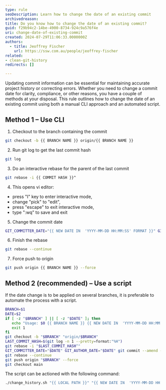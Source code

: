 ```yaml
---
type: rule
seoDescription: Learn how to change the date of an existing commit
archivedreason: 
title: Do you know how to change the date of an existing commit?
guid: f29b94c2-14be-4900-8734-924c9a576f4e
uri: change-date-of-existing-commit
created: 2024-07-29T11:06:33.0000000Z
authors:
  - title: Jeoffrey Fischer
    url: https://ssw.com.au/people/jeoffrey-fischer
related:
- clean-git-history
redirects: []

---
```


Updating commit information can be essential for maintaining accurate project history or correcting errors.
Whether you need to change a commit date for clarity, compliance, or other reasons, you have a couple of methods at your disposal.
This rule outlines how to change the date of an existing commit using both a manual CLI approach and an automated script.

<!--endintro-->

## Method 1 – Use CLI

1. Checkout to the branch containing the commit
``` bash
git checkout -b {{ BRANCH NAME }} origin/{{ BRANCH NAME }}
```

2. Run git log to get the last commit hash
``` bash
git log
```

3. Do an interactive rebase for the parent of the last commit
``` bash
git rebase -i {{ COMMIT HASH }}^
```

4. This opens vi editor:
* press "I" key to enter interactive mode,
* change "pick" to "edit",
* press "escape" to exit interactive mode,
* type ":wq" to save and exit

5. Change the commit date
``` bash
GIT_COMMITTER_DATE="{{ NEW DATE IN  'YYYY-MM-DD HH:MM:SS' FORMAT }}" GIT_AUTHOR_DATE="{{ NEW DATE IN  'YYYY-MM-DD HH:MM:SS' FORMAT }}" git commit --amend --no-edit
```

6. Finish the rebase
``` bash
git rebase --continue
```

7. Force push to origin
``` bash
git push origin {{ BRANCH NAME }} --force
```

## Method 2 (recommended) – Use a script

If the date change is to be applied on several branches, it is preferable to automate the process with a script.

``` bash
BRANCH=$1
DATE=$2
if [ -z "$BRANCH" ] || [ -z "$DATE" ]; then
   echo "Usage: $0 {{ BRANCH NAME }} {{ NEW DATE IN  'YYYY-MM-DD HH:MM:SS' FORMAT }}"
   exit 1
fi
git checkout -b "$BRANCH" "origin/$BRANCH"
LAST_COMMIT_HASH=$(git log -n 1 --pretty=format:"%H")  
git rebase -i "$LAST_COMMIT_HASH^"
GIT_COMMITTER_DATE="$DATE" GIT_AUTHOR_DATE="$DATE" git commit --amend --no-edit
git rebase --continue
git push origin "$BRANCH" --force
git checkout main
```

The script can be actioned with the following command:
``` bash
./change_history.sh "{{ LOCAL PATH }}" "{{ NEW DATE IN  'YYYY-MM-DD HH:MM:SS' FORMAT }}"
```
